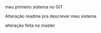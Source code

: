meu primeiro sistema no GIT 

Alteração readme pra descrever meu sistema 

alteração feita no master 